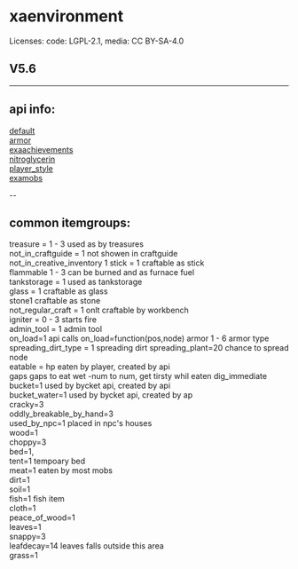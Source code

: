 # xaenvironment

Licenses: code: LGPL-2.1, media: CC BY-SA-4.0

## V5.6

---
## api info:


[default](mods/default/default%20api.txt)  
[armor](mods/armor/api%20info.txt)  
[exaachievements ](mods/exaachievements/info.txt)  
[nitroglycerin](mods/nitroglycerin/api.lua)  
[player_style](mods/player_style/info.txt)  
[examobs](mods/examobs/api%20info.txt)  




--

## common itemgroups:
treasure = 1 - 3         used as by treasures  
not_in_craftguide = 1    not showen in craftguide  
not_in_creative_inventory 1
stick = 1                craftable as stick  
flammable 1 - 3          can be burned and as furnace fuel  
tankstorage = 1          used as tankstorage  
glass = 1                craftable as glass  
stone1                   craftable as stone  
not_regular_craft = 1    onlt craftable by workbench  
igniter = 0 - 3          starts fire  
admin_tool = 1           admin tool  
on_load=1                api calls on_load=function(pos,node)
armor 1 - 6              armor type
spreading_dirt_type = 1  spreading dirt
spreading_plant=20        chance to spread node  
eatable = hp              eaten by player, created by api  
gaps                      gaps to eat
wet                       -num to num, get tirsty whil eaten 
dig_immediate  
bucket=1                  used by bycket api, created by api   
bucket_water=1            used by bycket api, created by ap  
cracky=3  
oddly_breakable_by_hand=3  
used_by_npc=1             placed in npc's houses  
wood=1  
choppy=3  
bed=1,  
tent=1                    tempoary bed  
meat=1                    eaten by most mobs  
dirt=1  
soil=1  
fish=1                    fish item  
cloth=1  
peace_of_wood=1  
leaves=1  
snappy=3  
leafdecay=14              leaves falls outside this area  
grass=1  
